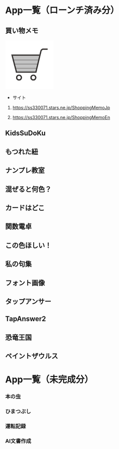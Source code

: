 # App一覧（ローンチ済み分）

## 買い物メモ

![icon](img/1024.png)

* サイト
1. https://ss330071.stars.ne.jp/ShoppingMemoJp

1. https://ss330071.stars.ne.jp/ShoppingMemoEn


## KidsSuDoKu
## もつれた紐
## ナンプレ教室
## 混ぜると何色？
## カードはどこ
## 関数電卓
## この色ほしい！
## 私の句集
## フォント画像
## タップアンサー
## TapAnswer2
## 恐竜王国
## ペイントザウルス

# App一覧（未完成分）

### 本の虫
### ひまつぶし
### 運転記録
### AI文書作成

